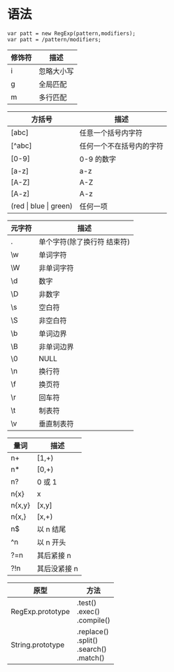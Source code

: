 # 语法

```
var patt = new RegExp(pattern,modifiers);
var patt = /pattern/modifiers;
```

| 修饰符 | 描述       |
| ------ | ---------- |
| i      | 忽略大小写 |
| g      | 全局匹配   |
| m      | 多行匹配   |

| 方括号                         | 描述                     |
| ------------------------------ | ------------------------ |
| [abc]                          | 任意一个括号内字符       |
| [^abc]                         | 任何一个不在括号内的字符 |
| [0-9]                          | 0-9 的数字               |
| [a-z]                          | a-z                      |
| [A-Z]                          | A-Z                      |
| [A-z]                          | A-z                      |
| (red &#124; blue &#124; green) | 任何一项                 |

| 元字符 | 描述                        |
| ------ | --------------------------- |
| .      | 单个字符(除了换行符 结束符) |
| \w     | 单词字符                    |
| \W     | 非单词字符                  |
| \d     | 数字                        |
| \D     | 非数字                      |
| \s     | 空白符                      |
| \S     | 非空白符                    |
| \b     | 单词边界                    |
| \B     | 非单词边界                  |
| \0     | NULL                        |
| \n     | 换行符                      |
| \f     | 换页符                      |
| \r     | 回车符                      |
| \t     | 制表符                      |
| \v     | 垂直制表符                  |

| 量词   | 描述         |
| ------ | ------------ |
| n+     | [1,+)        |
| n\*    | [0,+)        |
| n?     | 0 或 1       |
| n{x}   | x            |
| n{x,y} | [x,y]        |
| n{x,}  | [x,+)        |
| n$     | 以 n 结尾    |
| ^n     | 以 n 开头    |
| ?=n    | 其后紧接 n   |
| ?!n    | 其后没紧接 n |

| 原型             | 方法                                                  |
| ---------------- | ----------------------------------------------------- |
| RegExp.prototype | .test() <br> .exec() <br> .compile()                  |
| String.prototype | .replace() <br> .split() <br> .search() <br> .match() |
